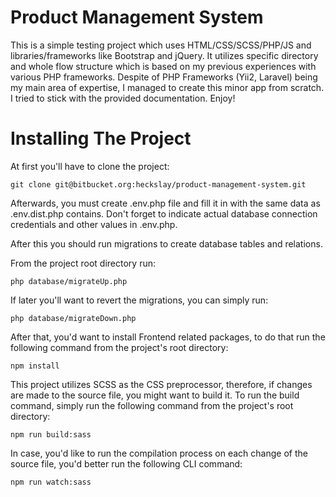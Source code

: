 # Product Management System
This is a simple testing project which uses HTML/CSS/SCSS/PHP/JS and libraries/frameworks
like Bootstrap and jQuery. It utilizes specific directory and whole flow structure which is based on my previous
experiences with various PHP frameworks. Despite of PHP Frameworks (Yii2, Laravel) being my main area of expertise,
I managed to create this minor app from scratch. I tried to stick with the provided documentation. Enjoy!

# Installing The Project
At first you'll have to clone the project:

``git clone git@bitbucket.org:heckslay/product-management-system.git ``

Afterwards, you must create .env.php file and fill it in with the same data as .env.dist.php contains. 
Don't forget to indicate actual database connection credentials and other values in .env.php. 

After this you should run migrations to create database tables and relations.

From the project root directory run:

``php database/migrateUp.php``

If later you'll want to revert the migrations, you can simply run:


``php database/migrateDown.php``

After that, you'd want to install Frontend related packages, to do that run the following command from the
project's root directory:

``npm install``

This project utilizes SCSS as the CSS preprocessor, therefore, if changes are made to the source file,
you might want to build it. To run the build command, simply run the following command from the project's
root directory:

``npm run build:sass``

In case, you'd like to run the compilation process on each change of the source file, you'd better run the following
CLI command:

``npm run watch:sass``
